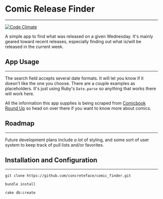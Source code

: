 # Comic Release Finder
***
[![Code Climate](https://codeclimate.com/github/concreteface/comic_finder/badges/gpa.svg)](https://codeclimate.com/github/concreteface/comic_finder)

A simple app to find what was released on a given Wednesday. It's mainly geared toward recent releases, especially finding out what is/will be released in the current week.

## App Usage
___

The search field accepts several date formats. It will let you know if it doesn't like the one you choose. There are a couple examples as placeholders. It's just using Ruby's `Date.parse` so anything that works there will work here.

All the information this app supplies is being scraped from [Comicbook Round Up](http://comicbookroundup.com/) so head on over there if you want to know more about comics.

## Roadmap
___

Future development plans include *a lot* of styling, and some sort of user system to keep track of pull lists and/or favorites.

## Installation and Configuration
___
`git clone https://github.com/concreteface/comic_finder.git`

`bundle install`

`rake db:create`
